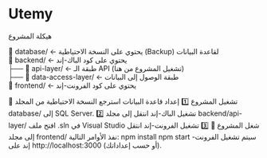 # Utemy

هيكلة المشروع

📂 database/       ← يحتوي على النسخة الاحتياطية (Backup) لقاعدة البيانات  
📂 backend/        ← يحتوي على كود الباك-إند  
   ├── 📂 api-layer/         ← طبقة الـ API (تشغيل المشروع من هنا)  
   ├── 📂 data-access-layer/ ← طبقة الوصول إلى البيانات  
📂 frontend/       ← يحتوي على كود الفرونت-إند  

🚀 تشغيل المشروع
1️⃣ إعداد قاعدة البيانات
استرجع النسخة الاحتياطية من المجلد database/ إلى SQL Server.
2️⃣ تشغيل الباك-إند
انتقل إلى مجلد backend/api-layer/
افتح ملف .sln في Visual Studio
شغل المشروع 🚀
3️⃣ تشغيل الفرونت-إند
انتقل إلى مجلد frontend/
نفذ الأوامر التالية:
npm install
npm start
سيتم تشغيل الفرونت-إند على http://localhost:3000 (أو حسب إعداداتك).
